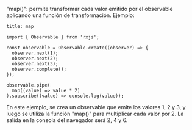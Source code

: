 "map()": permite transformar cada valor emitido por el observable aplicando una función de transformación. Ejemplo:

```ad-example
title: map
```
```
import { Observable } from 'rxjs';

const observable = Observable.create((observer) => {
  observer.next(1);
  observer.next(2);
  observer.next(3);
  observer.complete();
});

observable.pipe(
  map((value) => value * 2)
).subscribe((value) => console.log(value));
```

En este ejemplo, se crea un observable que emite los valores 1, 2 y 3, y luego se utiliza la función "map()" para multiplicar cada valor por 2. La salida en la consola del navegador será 2, 4 y 6.
